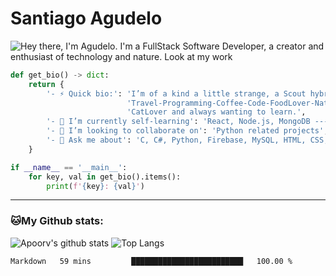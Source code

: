 # Santiago Agudelo
![Hey there, I'm Agudelo. I'm a FullStack Software Developer, a creator and enthusiast of technology and nature. Look at my work](https://raw.githubusercontent.com/sagudelo1200/sagudelo1200/main/im.gif)

```python
def get_bio() -> dict:
    return {
        '- ⚡ Quick bio:': 'I’m of a kind a little strange, a Scout hybrid between Rock-Techno-Soul-Indie-Pop' +
                          'Travel-Programming-Coffee-Code-FoodLover-NatureFirst-Astronomy_and_Photography_Newbie,' +
                          'CatLover and always wanting to learn.',
        '- 🌱 I’m currently self-learning': 'React, Node.js, MongoDB --- (simply to improve my skills)',
        '- 👯 I’m looking to collaborate on': 'Python related projects',
        '- 💬 Ask me about': 'C, C#, Python, Firebase, MySQL, HTML, CSS, Nginx, Web Server and Web Dev'
    }

if __name__ == '__main__':
    for key, val in get_bio().items():
        print(f'{key}: {val}')
```

---
### 🐱My Github stats:
![Apoorv's github stats](https://github-readme-stats.vercel.app/api?username=sagudelo1200&show_icons=true&title_color=ffc857&icon_color=8ac926&text_color=daf7dc&bg_color=151515&hide=["stars"])
![Top Langs](https://github-readme-stats.vercel.app/api/top-langs/?username=sagudelo1200&layout=compact&text_color=daf7dc&bg_color=151515)

<!--START_SECTION:waka-->
```text
Markdown   59 mins         █████████████████████████   100.00 % 
```
<!--END_SECTION:waka-->

